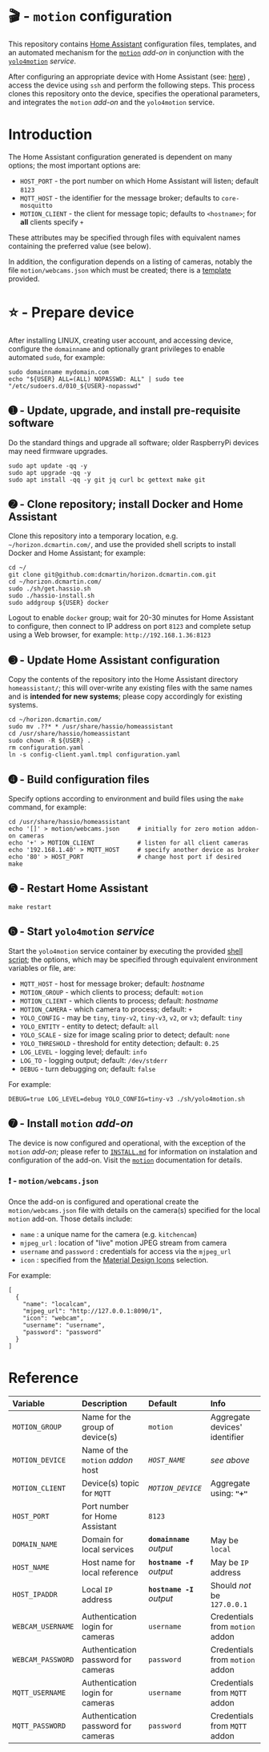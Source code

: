 # &#127916;  - `motion` configuration

This repository contains [Home Assistant](http://home-assistant.io) configuration files, templates, and an automated mechanism for the [`motion`](https://github.com/dcmartin/hassio-addons/blob/master/motion/README.md) _add-on_ in conjunction with the [`yolo4motion`](http://github.com/dcmartin/open-horizon/blob/master/yolo4motion/README.md) _service_.

After configuring an appropriate device with Home Assistant (see: [here](http://github.com/dcmartin/horizon.dcmartin.com/blob/master/HASSIO.md)) , access the device using `ssh` and perform the following steps.  This process clones this repository onto the device, specifies the operational parameters, and integrates the `motion` _add-on_ and the `yolo4motion` service.

# Introduction
The Home Assistant configuration generated is dependent on many options; the most important options are:

+ `HOST_PORT` - the port number on which Home Assistant will listen; default `8123`
+ `MQTT_HOST` - the identifier for the message broker; defaults to `core-mosquitto`
+ `MOTION_CLIENT` - the client for message topic; defaults to `<hostname>`; for **all** clients specify `+`

These attributes may be specified through files with equivalent names containing the preferred value (see below).

In addition, the configuration depends on a listing of cameras, notably the file `motion/webcams.json` which must be created; there is a [template](http://github.com/dcmartin/horizon.dcmartin.com/blob/master/motion/webcams.json.tmpl) provided.

# &#11088; - Prepare device
After installing LINUX, creating user account, and accessing device, configure the `domainname` and optionally grant privileges to enable automated `sudo`, for example:

```
sudo domainname mydomain.com
echo "${USER} ALL=(ALL) NOPASSWD: ALL" | sudo tee "/etc/sudoers.d/010_${USER}-nopasswd"
```

## &#10122; - Update, upgrade, and install pre-requisite software
Do the standard things and upgrade all software; older RaspberryPi devices may need firmware upgrades.

```
sudo apt update -qq -y 
sudo apt upgrade -qq -y 
sudo apt install -qq -y git jq curl bc gettext make git
```
## &#10123; - Clone repository; install Docker and Home Assistant
Clone this repository into a temporary location, e.g. `~/horizon.dcmartin.com/`, and use the provided shell scripts to install Docker and Home Assistant; for example:

```
cd ~/
git clone git@github.com:dcmartin/horizon.dcmartin.com.git
cd ~/horizon.dcmartin.com/
sudo ./sh/get.hassio.sh
sudo ./hassio-install.sh
sudo addgroup ${USER} docker
```
Logout to enable `docker` group; wait for 20-30 minutes for Home Assistant to configure, then connect to IP address on port `8123` and complete setup using a Web browser, for example: `http://192.168.1.36:8123`


## &#10124; - Update Home Assistant configuration
Copy the contents of the repository into the Home Assistant directory `homeassistant/`; this will over-write any existing files with the same names and is **intended for new systems**; please copy accordingly for existing systems.

```
cd ~/horizon.dcmartin.com/
sudo mv .??* * /usr/share/hassio/homeassistant
cd /usr/share/hassio/homeassistant
sudo chown -R ${USER} .
rm configuration.yaml
ln -s config-client.yaml.tmpl configuration.yaml
```
## &#10125; - Build configuration files
Specify options according to environment and build files using the `make` command, for example:

```
cd /usr/share/hassio/homeassistant
echo '[]' > motion/webcams.json 	# initially for zero motion addon-on cameras
echo '+' > MOTION_CLIENT 			# listen for all client cameras
echo '192.168.1.40' > MQTT_HOST 	# specify another device as broker
echo '80' > HOST_PORT 				# change host port if desired
make
```

## &#10126; - Restart Home Assistant
```
make restart
```

##  &#10127; - Start `yolo4motion` _service_
Start the `yolo4motion` service container by executing the provided [shell script](../sh/yolo4motion.sh); the options, which may be specified through equivalent environment variables or file, are:

+ `MQTT_HOST` - host for message broker; default: _hostname_
+ `MOTION_GROUP` - which clients to process; default: `motion`
+ `MOTION_CLIENT` - which clients to process; default: _hostname_
+ `MOTION_CAMERA` - which camera to process; default: `+`
+ `YOLO_CONFIG` - may be `tiny`, `tiny-v2`, `tiny-v3`, `v2`, or `v3`; default: `tiny`
+ `YOLO_ENTITY` - entity to detect; default: `all`
+ `YOLO_SCALE` - size for image scaling prior to detect; default: `none`
+ `YOLO_THRESHOLD` - threshold for entity detection; default: `0.25`
+ `LOG_LEVEL` - logging level; default: `info`
+ `LOG_TO` - logging output; default: `/dev/stderr`
+ `DEBUG` - turn debugging on; default: `false`

For example:

```
DEBUG=true LOG_LEVEL=debug YOLO_CONFIG=tiny-v3 ./sh/yolo4motion.sh
```

## &#10128; - Install `motion` _add-on_
The device is now configured and operational, with the exception of the `motion` _add-on_; please refer to [`INSTALL.md`](INSTALL.md) for information on instalation and configuration of the add-on.  Visit the [`motion`](http://github.com/dcmartin/hassio-addons/tree/master/motion/README.md) documentation for details.  

### &#10071;  - `motion/webcams.json`
 Once the add-on is configured and operational create the `motion/webcams.json` file with details on the camera(s) specified for the local `motion` add-on.  Those details include:

+ `name` : a unique name for the camera (e.g. `kitchencam`)
+ `mjpeg_url` : location of "live" motion JPEG stream from camera
+ `username` and `password` : credentials for access via the `mjpeg_url`
+ `icon` : specified from the [Material Design Icons](https://materialdesignicons.com/) selection.

For example:

```
[
  {
    "name": "localcam",
    "mjpeg_url": "http://127.0.0.1:8090/1",
    "icon": "webcam",
    "username": "username",
    "password": "password"
  }
]
```

# Reference

Variable|Description|Default|Info
:-------|:-------|:-------|:-------
`MOTION_GROUP`|Name for the group of device(s) |`motion`|Aggregate devices' identifier
`MOTION_DEVICE`|Name of the `motion` _addon_ host|_`HOST_NAME`_|_see above_
`MOTION_CLIENT`|Device(s) topic for `MQTT`|_`MOTION_DEVICE`_|Aggregate using: **`"+"`**
`HOST_PORT`|Port number for Home Assistant|`8123`|
`DOMAIN_NAME`|Domain for local services |**`domainname`** _output_|May be `local`
`HOST_NAME`|Host name for local reference |**`hostname -f`** _output_|May be `IP` address
`HOST_IPADDR`|Local `IP` address |**`hostname -I`** _output_|Should _not_ be `127.0.0.1`
`WEBCAM_USERNAME`|Authentication login for cameras |`username`|Credentials from `motion` addon
`WEBCAM_PASSWORD`|Authentication password for cameras |`password`|Credentials from `motion` addon
`MQTT_USERNAME`|Authentication login for cameras |`username`|Credentials from `MQTT` addon
`MQTT_PASSWORD`|Authentication password for cameras |`password`|Credentials from `MQTT` addon

